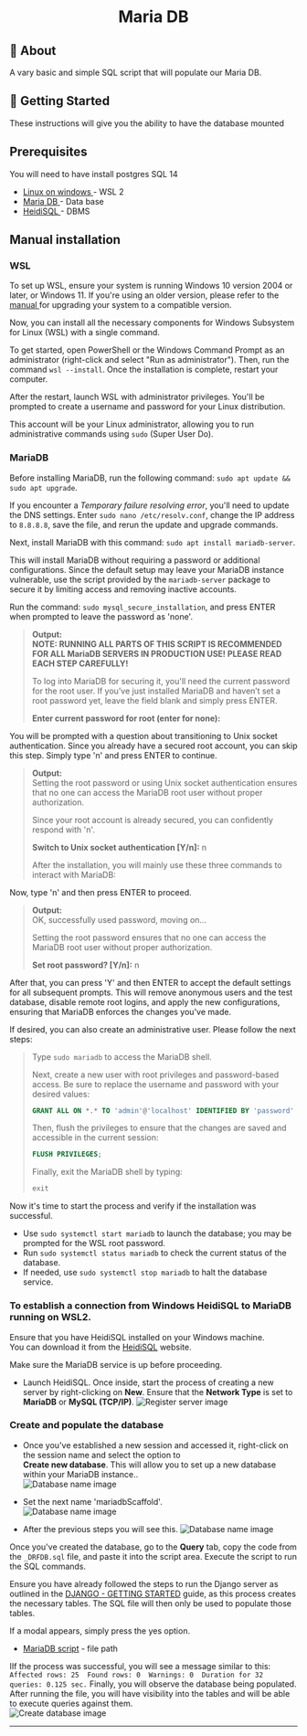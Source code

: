 
<h1 align="center">Maria DB</h1>

## 🧐 About <a name = "about"></a>

A vary basic and simple SQL script that will populate our Maria DB.

## 🏁 Getting Started <a name = "getting_started"></a>

These instructions will give you the ability to have the database mounted

## Prerequisites

You will need to have install postgres SQL 14

- [Linux on windows ](https://learn.microsoft.com/en-us/windows/wsl/install) - WSL 2
- [Maria DB ](https://www.pgadmin.org/download/) - Data base
- [HeidiSQL ](https://www.heidisql.com/download.php?download=installer) - DBMS 



## Manual installation

### WSL

To set up WSL, ensure your system is running Windows 10 version 2004 or later, or Windows 11. If you're using an older version, please refer to the [manual ](https://learn.microsoft.com/en-us/windows/wsl/install-manual) for upgrading your system to a compatible version.

Now, you can install all the necessary components for Windows Subsystem for Linux (WSL) with a single command.

To get started, open PowerShell or the Windows Command Prompt as an administrator (right-click and select "Run as administrator"). Then, run the command `wsl --install`. Once the installation is complete, restart your computer.

After the restart, launch WSL with administrator privileges. You'll be prompted to create a username and password for your Linux distribution.

This account will be your Linux administrator, allowing you to run administrative commands using `sudo` (Super User Do).


### MariaDB

Before installing MariaDB, run the following command: `sudo apt update && sudo apt upgrade`.

If you encounter a _Temporary failure resolving error_, you'll need to update the DNS settings.
Enter `sudo nano /etc/resolv.conf`, change the IP address to `8.8.8.8`, save the file, and rerun the update and upgrade commands.

Next, install MariaDB with this command: `sudo apt install mariadb-server`.

This will install MariaDB without requiring a password or additional configurations. Since the default setup may leave your MariaDB instance vulnerable, use the script provided by the `mariadb-server` package to secure it by limiting access and removing inactive accounts.

Run the command: `sudo mysql_secure_installation`, and press ENTER when prompted to leave the password as 'none'.

> **Output:** <br>
> **NOTE: RUNNING ALL PARTS OF THIS SCRIPT IS RECOMMENDED FOR ALL MariaDB SERVERS IN PRODUCTION USE! PLEASE READ EACH STEP CAREFULLY!**
>
> To log into MariaDB for securing it, you'll need the current password for the root user. If you’ve just installed MariaDB and haven’t set a root password yet, leave the field blank and simply press ENTER.
>
> **Enter current password for root (enter for none):**


You will be prompted with a question about transitioning to Unix socket authentication. Since you already have a secured root account, you can skip this step. Simply type 'n' and press ENTER to continue.

> **Output:**
> <br>
> Setting the root password or using Unix socket authentication ensures that no one can access the MariaDB root user without proper authorization.
>
> Since your root account is already secured, you can confidently respond with 'n'.
>
> **Switch to Unix socket authentication [Y/n]:** n
>
> After the installation, you will mainly use these three commands to interact with MariaDB:

Now, type 'n' and then press ENTER to proceed.

> **Output:**
> <br>
> OK, successfully used password, moving on...
>
> Setting the root password ensures that no one can access the MariaDB root user without proper authorization.
>
> **Set root password? [Y/n]:** n

After that, you can press 'Y' and then ENTER to accept the default settings for all subsequent prompts. This will remove anonymous users and the test database, disable remote root logins, and apply the new configurations, ensuring that MariaDB enforces the changes you've made.

If desired, you can also create an administrative user. Please follow the next steps:

> Type `sudo mariadb` to access the MariaDB shell.
>
> Next, create a new user with root privileges and password-based access. Be sure to replace the username and password with your desired values:
>
> ```sql
> GRANT ALL ON *.* TO 'admin'@'localhost' IDENTIFIED BY 'password' WITH GRANT OPTION;
> ```
>
> Then, flush the privileges to ensure that the changes are saved and accessible in the current session:
>
> ```sql
> FLUSH PRIVILEGES;
> ```
>
> Finally, exit the MariaDB shell by typing: 
>
> ```sql
> exit
> ```


Now it's time to start the process and verify if the installation was successful.

- Use `sudo systemctl start mariadb` to launch the database; you may be prompted for the WSL root password.
- Run `sudo systemctl status mariadb` to check the current status of the database.
- If needed, use `sudo systemctl stop mariadb` to halt the database service.


### To establish a connection from Windows HeidiSQL to MariaDB running on WSL2.

Ensure that you have HeidiSQL installed on your Windows machine. <br> You can download it from the [HeidiSQL](https://www.heidisql.com/download.php?download=installer) website. 

Make sure the MariaDB service is up before proceeding.

- Launch HeidiSQL. Once inside, start the process of creating a new server by right-clicking on **New**. Ensure that the **Network Type** is set to **MariaDB** or **MySQL (TCP/IP)**. 
![Register server image](https://imgur.com/aPhI7wt.png)


### Create and populate the database

- Once you've established a new session and accessed it, right-click on the session name and select the option to <br> **Create new database**. This will allow you to set up a new database within your MariaDB instance..  
![Database name image](https://imgur.com/6l7DLnL.png)

- Set the next name 'mariadbScaffold'.  
![Database name image](https://imgur.com/bLGB56H.png)

- After the previous steps you will see this.
![Database name image](https://imgur.com/6rzIjnM.png)

Once you've created the database, go to the **Query** tab, copy the code from the `_DRFDB.sql` file, and paste it into the script area. Execute the script to run the SQL commands.

Ensure you have already followed the steps to run the Django server as outlined in the [DJANGO - GETTING STARTED](https://github.com/Jirzo/DJANGOM) guide, as this process creates the necessary tables. The SQL file will then only be used to populate those tables.

If a modal appears, simply press the yes option.

- [MariaDB script](https://github.com/Jirzo/DJANGOM/blob/main/DB/DJANGOM.sql) - file path


IIf the process was successful, you will see a message similar to this: `Affected rows: 25  Found rows: 0  Warnings: 0  Duration for 32 queries: 0.125 sec.` Finally, you will observe the database being populated. After running the file, you will have visibility into the tables and will be able to execute queries against them. </br>
![Create database image](https://imgur.com/5qpYsUk.png)
<hr/>
